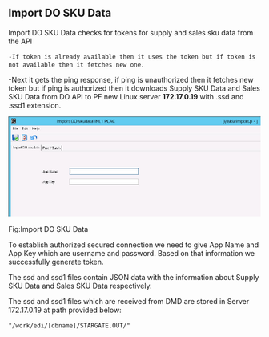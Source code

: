 ## Import DO SKU Data

Import DO SKU Data checks for tokens for supply and sales sku data from the API

```
-If token is already available then it uses the token but if token is not available then it fetches new one.
```

-Next it gets the ping response, if ping is unauthorized then it fetches new token but if ping is authorized then it downloads Supply SKU Data and Sales SKU Data from DO API to PF new Linux server **172.17.0.19** with .ssd and .ssd1 extension.

![ImportSku](./gitbook/images/skuimport.jpg)

Fig:Import DO SKU Data

To establish authorized secured connection we need to give App Name and App Key which are username and password. Based on that information we successfully generate token.

The ssd and ssd1 files contain JSON data with the information about Supply SKU Data and Sales SKU Data respectively.

The ssd and ssd1 files which are received from DMD are stored in Server 172.17.0.19 at path provided below:

```
"/work/edi/[dbname]/STARGATE.OUT/"
```




